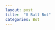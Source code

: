 ```yaml
---
layout: post
title:  "8 Ball Bot"
categories: Bot
---
```


[PickPocket]: http://ac.els-cdn.com/S000437020700077X/1-s2.0-S000437020700077X-main.pdf?_tid=6c1d9e5a-cefb-11e3-b083-00000aacb360&acdnat=1398706679_0aac9273f4c3c3f62cb056b5cc78cd7d
